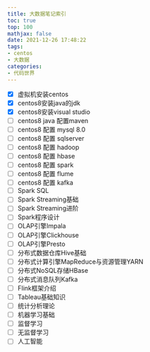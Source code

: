 ```yaml
---
title: 大数据笔记索引
toc: true
top: 100
mathjax: false
date: 2021-12-26 17:48:22
tags:
- centos
- 大数据
categories:
- 代码世界
---
```


- [x] 虚拟机安装centos
- [x] centos8安装java的jdk
- [x] centos8安装visual studio
- [ ] centos8 java 配置maven
- [ ] centos8 配置 mysql 8.0
- [ ] centos8 配置 sqlserver
- [ ] centos8 配置 hadoop
- [ ] centos8 配置 hbase
- [ ] centos8 配置 spark
- [ ] centos8 配置 flume
- [ ] centos8 配置 kafka
- [ ] Spark SQL
- [ ] Spark Streaming基础
- [ ] Spark Streaming进阶
- [ ] Spark程序设计
- [ ] OLAP引擎Impala
- [ ] OLAP引擎Clickhouse
- [ ] OLAP引擎Presto
- [ ] 分布式数据仓库Hive基础
- [ ] 分布式计算引擎MapReduce与资源管理YARN
- [ ] 分布式NoSQL存储HBase
- [ ] 分布式消息队列Kafka
- [ ] Flink框架介绍
- [ ] Tableau基础知识
- [ ] 统计分析理论
- [ ] 机器学习基础
- [ ] 监督学习
- [ ] 无监督学习
- [ ] 人工智能